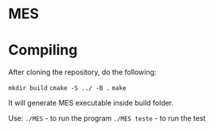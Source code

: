 # MES

# Compiling

After cloning the repository, do the following:

```mkdir build```
```cmake -S ../ -B .```
```make```

It will generate MES executable inside build folder.

Use:
```./MES``` - to run the program
```./MES teste``` - to run the test
